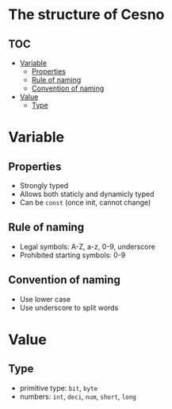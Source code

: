 <h1>The structure of Cesno</h1>

<h2 id="toc">TOC</h2>

- [Variable](#variable)
  - [Properties](#properties)
  - [Rule of naming](#rule-of-naming)
  - [Convention of naming](#convention-of-naming)
- [Value](#value)
  - [Type](#type)

Variable
=======================================

Properties
----------

* Strongly typed
* Allows both staticly and dynamicly typed
* Can be `const` (once init, cannot change)

Rule of naming
---------------

* Legal symbols: A-Z, a-z, 0-9, underscore
* Prohibited starting symbols: 0-9

Convention of naming
--------------------

* Use lower case
* Use underscore to split words

Value
=======================================

Type
----

* primitive type: `bit`, `byte`
* numbers: `int`, `deci`, `num`, `short`, `long`